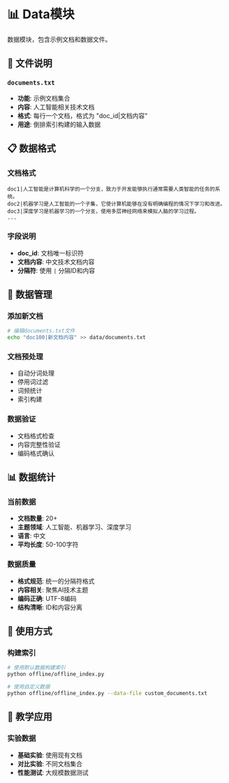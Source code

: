# 📊 Data模块

数据模块，包含示例文档和数据文件。

## 📁 文件说明

### `documents.txt`
- **功能**: 示例文档集合
- **内容**: 人工智能相关技术文档
- **格式**: 每行一个文档，格式为 "doc_id|文档内容"
- **用途**: 倒排索引构建的输入数据

## 📋 数据格式

### 文档格式
```
doc1|人工智能是计算机科学的一个分支，致力于开发能够执行通常需要人类智能的任务的系统。
doc2|机器学习是人工智能的一个子集，它使计算机能够在没有明确编程的情况下学习和改进。
doc3|深度学习是机器学习的一个分支，使用多层神经网络来模拟人脑的学习过程。
...
```

### 字段说明
- **doc_id**: 文档唯一标识符
- **文档内容**: 中文技术文档内容
- **分隔符**: 使用 `|` 分隔ID和内容

## 🔧 数据管理

### 添加新文档
```bash
# 编辑documents.txt文件
echo "doc100|新文档内容" >> data/documents.txt
```

### 文档预处理
- 自动分词处理
- 停用词过滤
- 词频统计
- 索引构建

### 数据验证
- 文档格式检查
- 内容完整性验证
- 编码格式确认

## 📊 数据统计

### 当前数据
- **文档数量**: 20+
- **主题领域**: 人工智能、机器学习、深度学习
- **语言**: 中文
- **平均长度**: 50-100字符

### 数据质量
- **格式规范**: 统一的分隔符格式
- **内容相关**: 聚焦AI技术主题
- **编码正确**: UTF-8编码
- **结构清晰**: ID和内容分离

## 🚀 使用方式

### 构建索引
```bash
# 使用默认数据构建索引
python offline/offline_index.py

# 使用自定义数据
python offline/offline_index.py --data-file custom_documents.txt
```

## 🎯 教学应用

### 实验数据
- **基础实验**: 使用现有文档
- **对比实验**: 不同文档集合
- **性能测试**: 大规模数据测试 